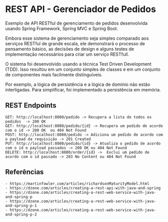 # REST API - Gerenciador de Pedidos 

Exemplo de API RESTful de gerenciamento de pedidos desenvolvida usando Spring Framework, Spring MVC e Spring Boot.

Embora esse sistema de gerenciamento seja simples comparado aos serviços RESTful de grande escala, ele demonstrará o processo de pensamento básico, 
as decisões de design e alguns testes de implementação necessários para criar um serviço RESTfull.

O sistema foi desenvolvido usando a técnica Test Driven Development (TDD). 
Isso resultou em um conjunto simples de classes e em um conjunto de componentes mais facilmente distinguíveis. 

Por exemplo, a lógica de persistência e a lógica de domínio não estão interligadas. 
Para simplificar, foi implementado a persistência em memória.

## REST Endpoints

	GET: http://localhost:8080/pedido -> Recupera a lista de todos os pedidos  -> 200 OK
	GET: http://localhost:8080/pedido/{id} -> Recupera um pedido de acordo com o id -> 200 OK  ou 404 Not Found
	POST: http://localhost:8080/pedido -> Adiciona um pedido de acordo com o payload da requisição -> 201 Created 
	PUT: http://localhost:8080/pedido/{id} -> Atualiza o pedido de acordo com o id e payload passados -> 200 OK ou 404 Not Found
	DELETE: http://localhost:8080/order/{id} ->  Exclui um pedido de acordo com o id passado -> 203 No Content ou 404 Not Found
	
## Referências

	- https://martinfowler.com/articles/richardsonMaturityModel.html
	- https://dzone.com/articles/creating-a-rest-api-with-java-and-spring
	- https://dzone.com/articles/creating-a-rest-web-service-with-java-and-spring-p
	- https://dzone.com/articles/creating-a-rest-web-service-with-java-and-spring-p-1
	- https://dzone.com/articles/creating-a-rest-web-service-with-java-and-spring-p-2

 

